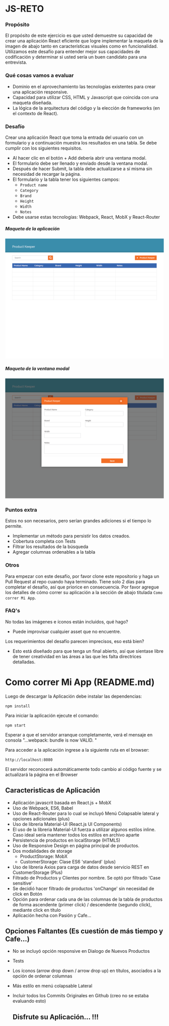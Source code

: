 # JS-RETO

### Propósito
El propósito de este ejercicio es que usted demuestre su capacidad de crear una aplicación React eficiente que logre implementar la maqueta de la imagen de abajo tanto en características visuales como en funcionalidad. Utilizamos este desafío para entender mejor sus capacidades de codificación y determinar si usted sería un buen candidato para una entrevista.

### Qué cosas vamos a evaluar
- Dominio en el aprovechamiento las tecnologías existentes para crear una aplicación responsive.
- Capacidad para utilizar CSS, HTML y Javascript que coincida con una maqueta diseñada.
- La lógica de la arquitectura del código y la elección de frameworks (en el contexto de React).


### Desafío
Crear una aplicación React que toma la entrada del usuario con un formulario y a continuación muestra los resultados en una tabla. Se debe cumplir con los siguientes requisitos.
- Al hacer clic en el botón + Add debería abrir una ventana modal.
- El formulario debe ser llenado y enviado desde la ventana modal.
- Después de hacer Submit, la tabla debe actualizarse a sí misma sin necesidad de recargar la página.
- El formulario y la tabla tener los siguientes campos:
   - `Product name`
   - `Category`
   - `Brand`
   - `Height`
   - `Width`
   - `Notes`
- Debe usarse estas tecnologías: Webpack, React, MobX y React-Router

##### Maqueta de la aplicación
![Application Mock](/assets/ProductKeeper-01.png)


##### Maqueta de la ventana modal
![Modal Mock](/assets/ProductKeeper-02.png)


### Puntos extra
Estos no son necesarios, pero serían grandes adiciones si el tiempo lo permite.
- Implementar un método para persistir los datos creados.
- Cobertura completa con Tests
- Filtrar los resultados de la búsqueda
- Agregar columnas ordenables a la tabla

### Otros
Para empezar con este desafío, por favor clone este repositorio y haga un Pull Request al repo cuando haya terminado. Tiene solo 2 días para completar el desafío, así que priorice en consecuencia. Por favor agregue los detalles de cómo correr su aplicación a la sección de abajo titulada `Como correr Mi App`.

### FAQ's
No todas las imágenes e íconos están incluidos, qué hago?
- Puede improvisar cualquier asset que no encuentre.

Los requerimientos del desafío parecen imprecisos, eso está bien?
- Esto está diseñado para que tenga un final abierto, así que sientase libre de tener creatividad en las áreas a las que les falta directrices detalladas.

# Como correr Mi App (README.md)

Luego de descargar la Aplicación debe instalar las dependencias:

    npm install
	
Para iniciar la aplicación ejecute el comando:

	npm start
	
Esperar a que el servidor arranque completamente, verá el mensaje en consola "...webpack: bundle is now VALID.
"

Para acceder a la aplicación ingrese a la siguiente ruta en el browser:

	http://localhost:8080
	
El servidor reconocerá automáticamente todo cambio al código fuente y se actualizará la
página en el Browser

## Caracteristicas de Aplicación

- Aplicación javascrit basada en React.js + MobX
- Uso de Webpack, ES6, Babel
- Uso de React-Router para lo cual se incluyó Menú Colapsable lateral y opciones adicionales (plus)
- Uso de libreria Material-UI (React.js UI Components)
- El uso de la libreria Material-UI fuerza a utilizar algunos estilos inline.
Caso ideal sería mantener todos los estilos en archivo aparte
- Persistencia de productos en localStorage (HTML5)
- Uso de Responsive Design en página principal de productos.
- Dos modalidades de storage
  - ProductStorage: MobX
  - CustomerStorage: Clase ES6 'standard' (plus)
- Uso de libreria Axios para carga de datos desde servicio REST en CustomerStorage (Plus)
- Filtrado de Productos y Clientes por nombre. Se optó por filtrado 'Case sensitive'
- Se decidió hacer filtrado de productos 'onChange' sin necesidad de click en Botón
- Opción para ordenar cada una de las columnas de la tabla de productos de forma 
ascendente (primer click) / descendente (segundo click), mediante click en título 
- Aplicación hecha con Pasión y Cafe...

## Opciones Faltantes (Es cuestión de más tiempo y Cafe...)

- No se incluyó opción responsive en Dialogo de Nuevos Productos 
- Tests
- Los íconos (arrow drop down / arrow drop up) en títulos, asociados a la opción 
de ordenar columnas
- Más estilo en menú colapsable Lateral
- Incluir todos los Commits Originales en Github (creo no se estaba evaluando esto)

  ## Disfrute su Aplicación... !!!

